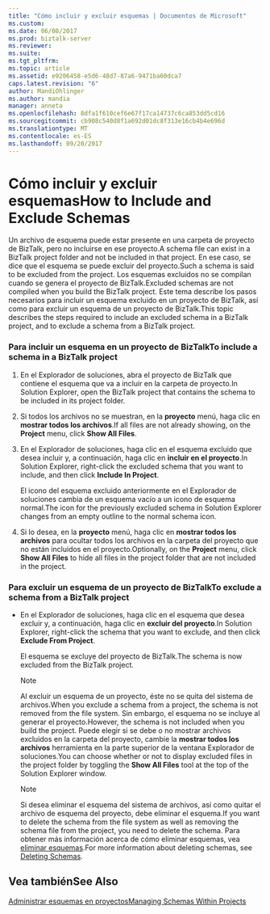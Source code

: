 ```yaml
---
title: "Cómo incluir y excluir esquemas | Documentos de Microsoft"
ms.custom: 
ms.date: 06/08/2017
ms.prod: biztalk-server
ms.reviewer: 
ms.suite: 
ms.tgt_pltfrm: 
ms.topic: article
ms.assetid: e9206458-e5d6-48d7-87a6-9471ba60dca7
caps.latest.revision: "6"
author: MandiOhlinger
ms.author: mandia
manager: anneta
ms.openlocfilehash: 8dfa1f610cef6e67f17ca14737c6ca853dd5cd16
ms.sourcegitcommit: cb908c540d8f1a692d01dc8f313e16cb4b4e696d
ms.translationtype: MT
ms.contentlocale: es-ES
ms.lasthandoff: 09/20/2017
---
```

# <a name="how-to-include-and-exclude-schemas"></a><span data-ttu-id="d2fa1-102">Cómo incluir y excluir esquemas</span><span class="sxs-lookup"><span data-stu-id="d2fa1-102">How to Include and Exclude Schemas</span></span>
<span data-ttu-id="d2fa1-103">Un archivo de esquema puede estar presente en una carpeta de proyecto de BizTalk, pero no incluirse en ese proyecto.</span><span class="sxs-lookup"><span data-stu-id="d2fa1-103">A schema file can exist in a BizTalk project folder and not be included in that project.</span></span> <span data-ttu-id="d2fa1-104">En ese caso, se dice que el esquema se puede excluir del proyecto.</span><span class="sxs-lookup"><span data-stu-id="d2fa1-104">Such a schema is said to be excluded from the project.</span></span> <span data-ttu-id="d2fa1-105">Los esquemas excluidos no se compilan cuando se genera el proyecto de BizTalk.</span><span class="sxs-lookup"><span data-stu-id="d2fa1-105">Excluded schemas are not compiled when you build the BizTalk project.</span></span> <span data-ttu-id="d2fa1-106">Este tema describe los pasos necesarios para incluir un esquema excluido en un proyecto de BizTalk, así como para excluir un esquema de un proyecto de BizTalk.</span><span class="sxs-lookup"><span data-stu-id="d2fa1-106">This topic describes the steps required to include an excluded schema in a BizTalk project, and to exclude a schema from a BizTalk project.</span></span>  
  
### <a name="to-include-a-schema-in-a-biztalk-project"></a><span data-ttu-id="d2fa1-107">Para incluir un esquema en un proyecto de BizTalk</span><span class="sxs-lookup"><span data-stu-id="d2fa1-107">To include a schema in a BizTalk project</span></span>  
  
1.  <span data-ttu-id="d2fa1-108">En el Explorador de soluciones, abra el proyecto de BizTalk que contiene el esquema que va a incluir en la carpeta de proyecto.</span><span class="sxs-lookup"><span data-stu-id="d2fa1-108">In Solution Explorer, open the BizTalk project that contains the schema to be included in its project folder.</span></span>  
  
2.  <span data-ttu-id="d2fa1-109">Si todos los archivos no se muestran, en la **proyecto** menú, haga clic en **mostrar todos los archivos**.</span><span class="sxs-lookup"><span data-stu-id="d2fa1-109">If all files are not already showing, on the **Project** menu, click **Show All Files**.</span></span>  
  
3.  <span data-ttu-id="d2fa1-110">En el Explorador de soluciones, haga clic en el esquema excluido que desea incluir y, a continuación, haga clic en **incluir en el proyecto**.</span><span class="sxs-lookup"><span data-stu-id="d2fa1-110">In Solution Explorer, right-click the excluded schema that you want to include, and then click **Include In Project**.</span></span>  
  
     <span data-ttu-id="d2fa1-111">El icono del esquema excluido anteriormente en el Explorador de soluciones cambia de un esquema vacío a un icono de esquema normal.</span><span class="sxs-lookup"><span data-stu-id="d2fa1-111">The icon for the previously excluded schema in Solution Explorer changes from an empty outline to the normal schema icon.</span></span>  
  
4.  <span data-ttu-id="d2fa1-112">Si lo desea, en la **proyecto** menú, haga clic en **mostrar todos los archivos** para ocultar todos los archivos en la carpeta del proyecto que no están incluidos en el proyecto.</span><span class="sxs-lookup"><span data-stu-id="d2fa1-112">Optionally, on the **Project** menu, click **Show All Files** to hide all files in the project folder that are not included in the project.</span></span>  
  
### <a name="to-exclude-a-schema-from-a-biztalk-project"></a><span data-ttu-id="d2fa1-113">Para excluir un esquema de un proyecto de BizTalk</span><span class="sxs-lookup"><span data-stu-id="d2fa1-113">To exclude a schema from a BizTalk project</span></span>  
  
-   <span data-ttu-id="d2fa1-114">En el Explorador de soluciones, haga clic en el esquema que desea excluir y, a continuación, haga clic en **excluir del proyecto**.</span><span class="sxs-lookup"><span data-stu-id="d2fa1-114">In Solution Explorer, right-click the schema that you want to exclude, and then click **Exclude From Project**.</span></span>  
  
     <span data-ttu-id="d2fa1-115">El esquema se excluye del proyecto de BizTalk.</span><span class="sxs-lookup"><span data-stu-id="d2fa1-115">The schema is now excluded from the BizTalk project.</span></span>  
  
    > [!NOTE]
    >  <span data-ttu-id="d2fa1-116">Al excluir un esquema de un proyecto, éste no se quita del sistema de archivos.</span><span class="sxs-lookup"><span data-stu-id="d2fa1-116">When you exclude a schema from a project, the schema is not removed from the file system.</span></span> <span data-ttu-id="d2fa1-117">Sin embargo, el esquema no se incluye al generar el proyecto.</span><span class="sxs-lookup"><span data-stu-id="d2fa1-117">However, the schema is not included when you build the project.</span></span> <span data-ttu-id="d2fa1-118">Puede elegir si se debe o no mostrar archivos excluidos en la carpeta del proyecto, cambie la **mostrar todos los archivos** herramienta en la parte superior de la ventana Explorador de soluciones.</span><span class="sxs-lookup"><span data-stu-id="d2fa1-118">You can choose whether or not to display excluded files in the project folder by toggling the **Show All Files** tool at the top of the Solution Explorer window.</span></span>  
  
    > [!NOTE]
    >  <span data-ttu-id="d2fa1-119">Si desea eliminar el esquema del sistema de archivos, así como quitar el archivo de esquema del proyecto, debe eliminar el esquema.</span><span class="sxs-lookup"><span data-stu-id="d2fa1-119">If you want to delete the schema from the file system as well as removing the schema file from the project, you need to delete the schema.</span></span> <span data-ttu-id="d2fa1-120">Para obtener más información acerca de cómo eliminar esquemas, vea [eliminar esquemas](../core/how-to-delete-schemas.md).</span><span class="sxs-lookup"><span data-stu-id="d2fa1-120">For more information about deleting schemas, see [Deleting Schemas](../core/how-to-delete-schemas.md).</span></span>  
  
## <a name="see-also"></a><span data-ttu-id="d2fa1-121">Vea también</span><span class="sxs-lookup"><span data-stu-id="d2fa1-121">See Also</span></span>  
 [<span data-ttu-id="d2fa1-122">Administrar esquemas en proyectos</span><span class="sxs-lookup"><span data-stu-id="d2fa1-122">Managing Schemas Within Projects</span></span>](../core/managing-schemas-within-projects.md)